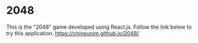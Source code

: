 # 2048
This is the "2048" game developed using React.js.
Follow the link below to try this application.
https://chineunim.github.io/2048/
